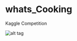 # whats_Cooking
Kaggle Competition

![alt tag](https://github.com/OverRatedTech/CMPS_109_Advance_Programming_Summer_16/blob/master/front_page.png)
